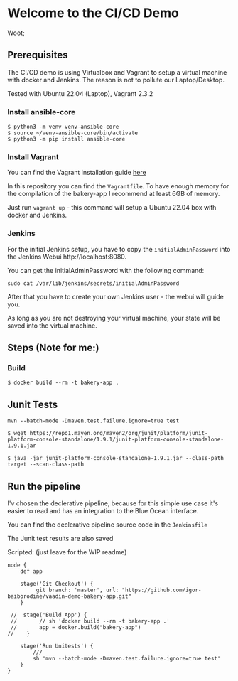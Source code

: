 # Welcome to the CI/CD Demo

Woot;

## Prerequisites

The CI/CD demo is using Virtualbox and Vagrant to setup a virtual machine with docker and Jenkins. The reason is not to pollute our Laptop/Desktop.

Tested with Ubuntu 22.04 (Laptop), Vagrant 2.3.2

### Install ansible-core
```
$ python3 -m venv venv-ansible-core
$ source ~/venv-ansible-core/bin/activate
$ python3 -m pip install ansible-core
```


### Install Vagrant
You can find the Vagrant installation guide [here](https://developer.hashicorp.com/vagrant/downloads?host=www.vagrantup.com)

In this repository you can find the `Vagrantfile`. To have enough memory for the compilation of the bakery-app I recommend at least 6GB of memory. 

Just run `vagrant up` - this command will setup a Ubuntu 22.04 box with docker and Jenkins.

### Jenkins
For the initial Jenkins setup, you have to copy the `initialAdminPassword` into the Jenkins Webui http://localhost:8080.

You can get the initialAdminPassword with the following command:

`sudo cat /var/lib/jenkins/secrets/initialAdminPassword`

After that you have to create your own Jenkins user - the webui will guide you.

As long as you are not destroying your virtual machine, your state will be saved into the virtual machine.

## Steps (Note for me:)
### Build
```
$ docker build --rm -t bakery-app .
```

## Junit Tests
```
mvn --batch-mode -Dmaven.test.failure.ignore=true test
```


```
$ wget https://repo1.maven.org/maven2/org/junit/platform/junit-platform-console-standalone/1.9.1/junit-platform-console-standalone-1.9.1.jar

$ java -jar junit-platform-console-standalone-1.9.1.jar --class-path target --scan-class-path
```

## Run the pipeline

I'v chosen the declerative pipeline, because for this simple use case it's easier to read and has an integration to the Blue Ocean interface.

You can find the declerative pipeline source code in the `Jenkinsfile`

The Junit test results are also saved



Scripted: (just leave for the WIP readme)
```
node {
    def app
    
    stage('Git Checkout') {
         git branch: 'master', url: "https://github.com/igor-baiborodine/vaadin-demo-bakery-app.git"
    }
   
 //  stage('Build App') {
 //       // sh 'docker build --rm -t bakery-app .'
 //       app = docker.build("bakery-app")
//    }
    
    stage('Run Unitests') {
        ///
        sh 'mvn --batch-mode -Dmaven.test.failure.ignore=true test'
    }
}
```